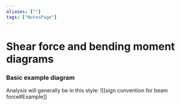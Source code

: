```yaml
---
aliases: [""]
tags: ["NotesPage"]
---
```


# Shear force and bending moment diagrams

### Basic example diagram
Analysis will generally be in this style:
![[sign convention for beam force#Example]]

